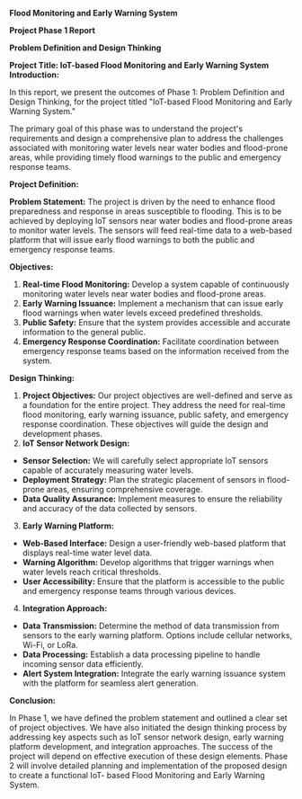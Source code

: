**Flood Monitoring and Early Warning System** 

**Project Phase 1 Report** 

**Problem Definition and Design Thinking** 

**Project Title: IoT-based Flood Monitoring and Early Warning System Introduction:** 

In this report, we present the outcomes of Phase 1: Problem Definition and Design Thinking, for the project titled "IoT-based Flood Monitoring and Early Warning System."  

The primary goal of this phase was to understand the project's requirements and design a comprehensive plan to address the challenges associated with monitoring water levels near water bodies and flood-prone areas, while providing timely flood warnings to the public and emergency response teams. 

**Project Definition:** 

**Problem Statement:** The project is driven by the need to enhance flood preparedness and response in areas susceptible to flooding. This is to be achieved by deploying IoT sensors near water bodies and flood-prone areas to monitor water levels. The sensors will feed real-time data to a web-based platform that will issue early flood warnings to both the public and emergency response teams. 

**Objectives:** 

1. **Real-time Flood Monitoring:** Develop a system capable of continuously monitoring water levels near water bodies and flood-prone areas. 
1. **Early Warning Issuance:** Implement a mechanism that can issue early flood warnings when water levels exceed predefined thresholds. 
1. **Public Safety:** Ensure that the system provides accessible and accurate information to the general public. 
1. **Emergency Response Coordination:** Facilitate coordination between emergency response teams based on the information received from the system. 

**Design Thinking:** 

1. **Project Objectives:** Our project objectives are well-defined and serve as a foundation for the entire project. They address the need for real-time flood monitoring, early warning issuance, public safety, and emergency response coordination. These objectives will guide the design and development phases. 
1. **IoT Sensor Network Design:** 
- **Sensor Selection:** We will carefully select appropriate IoT sensors capable of accurately measuring water levels. 
- **Deployment Strategy:** Plan the strategic placement of sensors in flood- prone areas, ensuring comprehensive coverage. 
- **Data Quality Assurance:** Implement measures to ensure the reliability and accuracy of the data collected by sensors. 
3. **Early Warning Platform:** 
- **Web-Based Interface:** Design a user-friendly web-based platform that displays real-time water level data. 
- **Warning Algorithm:** Develop algorithms that trigger warnings when water levels reach critical thresholds. 
- **User Accessibility:** Ensure that the platform is accessible to the public and emergency response teams through various devices. 
4. **Integration Approach:** 
- **Data Transmission:** Determine the method of data transmission from sensors to the early warning platform. Options include cellular networks, Wi-Fi, or LoRa. 
- **Data Processing:** Establish a data processing pipeline to handle incoming sensor data efficiently. 
- **Alert System Integration:** Integrate the early warning issuance system with the platform for seamless alert generation. 

**Conclusion:** 

In Phase 1, we have defined the problem statement and outlined a clear set of project objectives. We have also initiated the design thinking process by addressing key aspects such as IoT sensor network design, early warning platform development, and integration approaches. The success of the project will depend on effective execution of these design elements. Phase 2 will involve detailed planning and implementation of the proposed design to create a functional IoT- based Flood Monitoring and Early Warning System.
